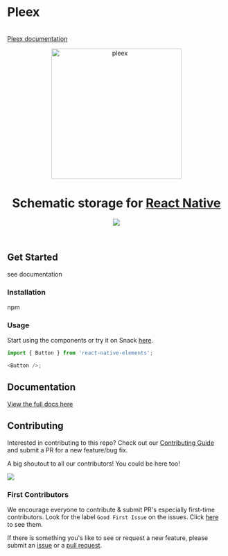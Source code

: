 # Pleex
<br />
<a href="https://pleex.gitbook.io/docs">Pleex documentation</a>

<p align="center">
  <a href="https://react-native-elements.github.io/react-native-elements/">
    <img alt="pleex" src="https://i.ibb.co/LP4kSq3/sign.png" width="300">
  </a>
</p>

<h1 align="center">
  Schematic storage for <a href="https://facebook.github.io/react-native/">React Native</a>
</h1>

<p align="center">
  <img src="https://travis-ci.com/E-RROR/pleex.svg?branch=master"/>
</p>

<br />

## Get Started
see documentation
### Installation
npm

### Usage

Start using the components or try it on Snack
[here](https://snack.expo.io/rJu6gJfBZ).

```js
import { Button } from 'react-native-elements';

<Button />;
```
## Documentation

[View the full docs here](https://react-native-elements.github.io/react-native-elements/docs/overview.html)

## Contributing

Interested in contributing to this repo? Check out our
[Contributing Guide](https://react-native-elements.github.io/react-native-elements/docs/contributing.html)
and submit a PR for a new feature/bug fix.

A big shoutout to all our contributors! You could be here too!

<a href="https://github.com/react-native-elements/react-native-elements/graphs/contributors"><img src="https://opencollective.com/react-native-elements/contributors.svg?width=890&button=false" /></a>

### First Contributors

We encourage everyone to contribute & submit PR's especially first-time
contributors. Look for the label `Good First Issue` on the issues. Click
[here](https://github.com/react-native-elements/react-native-elements/labels/%F0%9F%91%B6%20Good%20First%20Issue)
to see them.

If there is something you's like to see or request a new feature, please submit
an
[issue](https://github.com/react-native-elements/react-native-elements/issues/new)
or a
[pull request](https://github.com/react-native-elements/react-native-elements/pulls).

